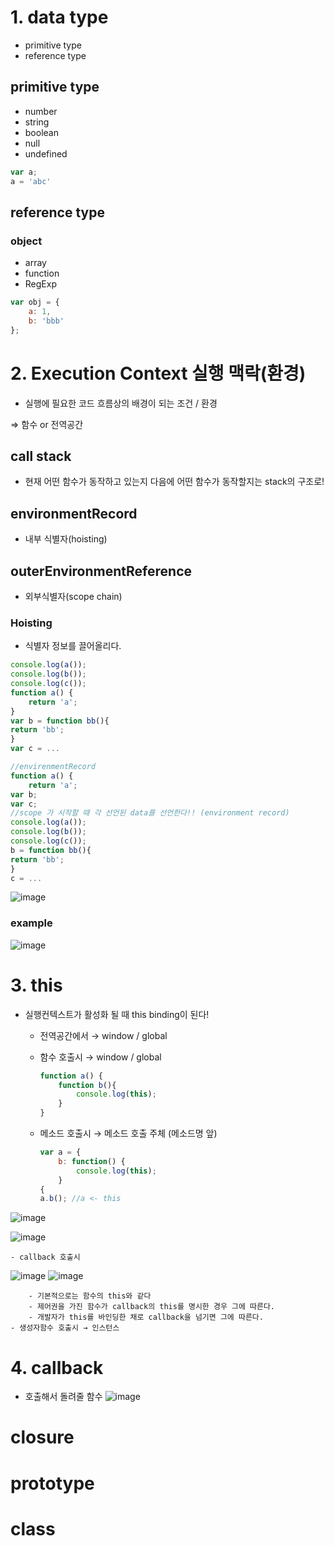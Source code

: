 
# 1. data type

- primitive type
- reference type

## primitive type

- number
- string
- boolean
- null
- undefined

```jsx
var a;
a = 'abc'
```

## reference type

### object

- array
- function
- RegExp

```jsx
var obj = {
	a: 1,
	b: 'bbb'
};
```

# 2. Execution Context 실행 맥락(환경)

- 실행에 필요한 코드 흐름상의 배경이 되는 조건 / 환경

⇒ 함수 or 전역공간

## call stack

- 현재 어떤 함수가 동작하고 있는지 다음에 어떤 함수가 동작할지는 stack의 구조로!

## environmentRecord

- 내부 식별자(hoisting)

## outerEnvironmentReference

- 외부식별자(scope chain)

### Hoisting

- 식별자 정보를 끌어올리다.

```jsx
console.log(a());
console.log(b());
console.log(c());
function a() {
	return 'a';
}
var b = function bb(){
return 'bb';
}
var c = ...

//envirenmentRecord
function a() {
	return 'a';
var b;
var c;
//scope 가 시작할 때 각 선언된 data를 선언한다!! (environment record)
console.log(a());
console.log(b());
console.log(c());
b = function bb(){
return 'bb';
}
c = ...
```
![image](https://user-images.githubusercontent.com/29927233/128281739-219f7b18-c515-4556-95de-2b235b733069.png)

### example
![image](https://user-images.githubusercontent.com/29927233/128281767-e8f19e16-2d01-4722-80ce-ea948fad9a96.png)

# 3. this

- 실행컨텍스트가 활성화 될 때 this binding이 된다!
    - 전역공간에서 → window / global
    - 함수 호출시 → window / global

        ```jsx
        function a() {
        	function b(){
        		console.log(this);
        	}
        }
        ```

    - 메소드 호출시 → 메소드 호출 주체 (메소드명 앞)

        ```jsx
        var a = {
        	b: function() {
        		console.log(this);
        	}
        {
        a.b(); //a <- this
        ```
![image](https://user-images.githubusercontent.com/29927233/128281801-d2a763c6-ad30-4c64-a56f-31e943efd37d.png)

![image](https://user-images.githubusercontent.com/29927233/128281820-22c76939-c81c-49d5-8f29-f7f3ed6ec5af.png)


    - callback 호출시
![image](https://user-images.githubusercontent.com/29927233/128281841-947d4457-22ee-4701-bdb3-d1465ec6473c.png)
![image](https://user-images.githubusercontent.com/29927233/128281854-d065020b-bdc6-40cb-9a24-4637b350b3ee.png)


        - 기본적으로는 함수의 this와 같다
        - 제어권을 가진 함수가 callback의 this를 명시한 경우 그에 따른다.
        - 개발자가 this를 바인딩한 채로 callback을 넘기면 그에 따른다.
    - 생성자함수 호출시 → 인스턴스

# 4. callback

- 호출해서 돌려줄 함수
![image](https://user-images.githubusercontent.com/29927233/128281868-bb96bb8c-fe0d-4a6d-9660-31f056e3c1d0.png)

# closure

# prototype

# class
